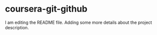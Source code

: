 # coursera-git-github
I am editing the README file. Adding some more details about the project description.
